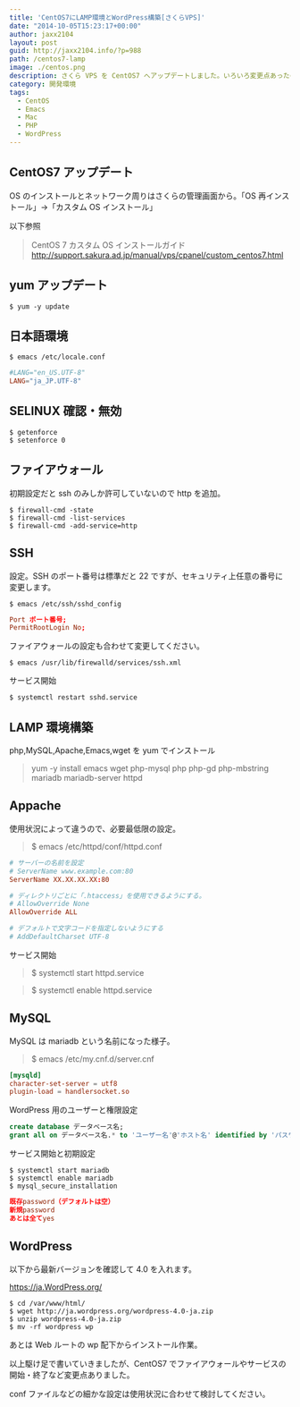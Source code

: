 ```yaml
---
title: 'CentOS7にLAMP環境とWordPress構築[さくらVPS]'
date: "2014-10-05T15:23:17+00:00"
author: jaxx2104
layout: post
guid: http://jaxx2104.info/?p=988
path: /centos7-lamp
image: ./centos.png
description: さくら VPS を CentOS7 へアップデートしました。いろいろ変更点あったので備忘録としてメモしました。
category: 開発環境
tags:
  - CentOS
  - Emacs
  - Mac
  - PHP
  - WordPress
---
```


## CentOS7 アップデート

OS のインストールとネットワーク周りはさくらの管理画面から。「OS 再インストール」->「カスタム OS インストール」

<!--more-->

以下参照

> CentOS 7 カスタム OS インストールガイド
> http://support.sakura.ad.jp/manual/vps/cpanel/custom_centos7.html

## yum アップデート

```
$ yum -y update
```

## 日本語環境

```
$ emacs /etc/locale.conf
```

```conf
#LANG="en_US.UTF-8"
LANG="ja_JP.UTF-8"
```

## SELINUX 確認・無効

```
$ getenforce
$ setenforce 0
```

## ファイアウォール

初期設定だと ssh のみしか許可していないので http を追加。

```
$ firewall-cmd -state
$ firewall-cmd -list-services
$ firewall-cmd -add-service=http
```

## SSH

設定。SSH のポート番号は標準だと 22 ですが、セキュリティ上任意の番号に変更します。

`$ emacs /etc/ssh/sshd_config`

```conf
Port ポート番号;
PermitRootLogin No;
```

ファイアウォールの設定も合わせて変更してください。

`$ emacs /usr/lib/firewalld/services/ssh.xml`

サービス開始

`$ systemctl restart sshd.service`

## LAMP 環境構築

php,MySQL,Apache,Emacs,wget を yum でインストール

> yum -y install emacs wget php-mysql php php-gd php-mbstring mariadb mariadb-server httpd

## Appache

使用状況によって違うので、必要最低限の設定。

> $ emacs /etc/httpd/conf/httpd.conf

```conf
# サーバーの名前を設定
# ServerName www.example.com:80
ServerName XX.XX.XX.XX:80

# ディレクトリごとに「.htaccess」を使用できるようにする。
# AllowOverride None
AllowOverride ALL

# デフォルトで文字コードを指定しないようにする
# AddDefaultCharset UTF-8
```

サービス開始

> $ systemctl start httpd.service

> $ systemctl enable httpd.service

## MySQL

MySQL は mariadb という名前になった様子。

> $ emacs /etc/my.cnf.d/server.cnf

```conf
[mysqld]
character-set-server = utf8
plugin-load = handlersocket.so
```

WordPress 用のユーザーと権限設定

```sql
create database データベース名;
grant all on データベース名.* to 'ユーザー名'@'ホスト名' identified by 'パスワード'
```

サービス開始と初期設定

```
$ systemctl start mariadb
$ systemctl enable mariadb
$ mysql_secure_installation
```

```conf
既存password（デフォルトは空）
新規password
あとは全てyes
```

## WordPress

以下から最新バージョンを確認して 4.0 を入れます。

<a href="https://ja.wordpress.org/" title="https://ja.wordpress.org/" target="_blank">https://ja.WordPress.org/</a>

```
$ cd /var/www/html/
$ wget http://ja.wordpress.org/wordpress-4.0-ja.zip
$ unzip wordpress-4.0-ja.zip
$ mv -rf wordpress wp
```

あとは Web ルートの wp 配下からインストール作業。

以上駆け足で書いていきましたが、CentOS7 でファイアウォールやサービスの開始・終了など変更点ありました。

conf ファイルなどの細かな設定は使用状況に合わせて検討してください。
